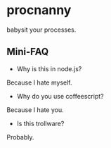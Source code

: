 # procnanny

babysit your processes.

## Mini-FAQ

* Why is this in node.js?

Because I hate myself.

* Why do you use coffeescript?

Because I hate you.

* Is this trollware?

Probably.
